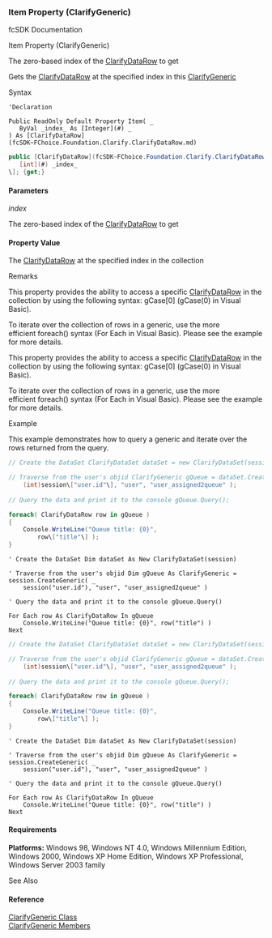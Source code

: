 ﻿### Item Property (ClarifyGeneric)

fcSDK Documentation

Item Property (ClarifyGeneric)

The zero-based index of the [ClarifyDataRow](fcSDK~FChoice.Foundation.Clarify.ClarifyDataRow.md) to get

Gets the [ClarifyDataRow](fcSDK~FChoice.Foundation.Clarify.ClarifyDataRow.md) at the specified index in this [ClarifyGeneric](fcSDK~FChoice.Foundation.Clarify.ClarifyGeneric.md)

Syntax

```vbnet
'Declaration

Public ReadOnly Default Property Item( _
   ByVal _index_ As [Integer](#) _
) As [ClarifyDataRow](fcSDK~FChoice.Foundation.Clarify.ClarifyDataRow.md)
```

```csharp
public [ClarifyDataRow](fcSDK~FChoice.Foundation.Clarify.ClarifyDataRow.md) this\[ 
   [int](#) _index_
\]; {get;}
```

#### Parameters

_index_

The zero-based index of the [ClarifyDataRow](fcSDK~FChoice.Foundation.Clarify.ClarifyDataRow.md) to get

#### Property Value

The [ClarifyDataRow](fcSDK~FChoice.Foundation.Clarify.ClarifyDataRow.md) at the specified index in the collection

Remarks

This property provides the ability to access a specific [ClarifyDataRow](fcSDK~FChoice.Foundation.Clarify.ClarifyDataRow.md) in the collection by using the following syntax: gCase\[0\] (gCase(0) in Visual Basic).

To iterate over the collection of rows in a generic, use the more efficient foreach() syntax (For Each in Visual Basic). Please see the example for more details.

  

This property provides the ability to access a specific [ClarifyDataRow](fcSDK~FChoice.Foundation.Clarify.ClarifyDataRow.md) in the collection by using the following syntax: gCase\[0\] (gCase(0) in Visual Basic).

To iterate over the collection of rows in a generic, use the more efficient foreach() syntax (For Each in Visual Basic). Please see the example for more details.

Example

This example demonstrates how to query a generic and iterate over the rows returned from the query.

```csharp
// Create the DataSet ClarifyDataSet dataSet = new ClarifyDataSet(session);

// Traverse from the user's objid ClarifyGeneric gQueue = dataSet.CreateGeneric(
    (int)session\["user.id"\], "user", "user_assigned2queue" );
    
// Query the data and print it to the console gQueue.Query();

foreach( ClarifyDataRow row in gQueue )
{
    Console.WriteLine("Queue title: {0}",
        row\["title"\] );
}
```

```vbnet
' Create the DataSet Dim dataSet As New ClarifyDataSet(session)

' Traverse from the user's objid Dim gQueue As ClarifyGeneric = session.CreateGeneric( _
    session("user.id"), "user", "user_assigned2queue" )
    
' Query the data and print it to the console gQueue.Query()

For Each row As ClarifyDataRow In gQueue
    Console.WriteLine("Queue title: {0}", row("title") )
Next
```

```csharp
// Create the DataSet ClarifyDataSet dataSet = new ClarifyDataSet(session);

// Traverse from the user's objid ClarifyGeneric gQueue = dataSet.CreateGeneric(
    (int)session\["user.id"\], "user", "user_assigned2queue" );
    
// Query the data and print it to the console gQueue.Query();

foreach( ClarifyDataRow row in gQueue )
{
    Console.WriteLine("Queue title: {0}",
        row\["title"\] );
}
```

```vbnet
' Create the DataSet Dim dataSet As New ClarifyDataSet(session)

' Traverse from the user's objid Dim gQueue As ClarifyGeneric = session.CreateGeneric( _
    session("user.id"), "user", "user_assigned2queue" )
    
' Query the data and print it to the console gQueue.Query()

For Each row As ClarifyDataRow In gQueue
    Console.WriteLine("Queue title: {0}", row("title") )
Next
```

#### Requirements

**Platforms:** Windows 98, Windows NT 4.0, Windows Millennium Edition, Windows 2000, Windows XP Home Edition, Windows XP Professional, Windows Server 2003 family

See Also

#### Reference

[ClarifyGeneric Class](fcSDK~FChoice.Foundation.Clarify.ClarifyGeneric.md)  
[ClarifyGeneric Members](fcSDK~FChoice.Foundation.Clarify.ClarifyGeneric_members.md)